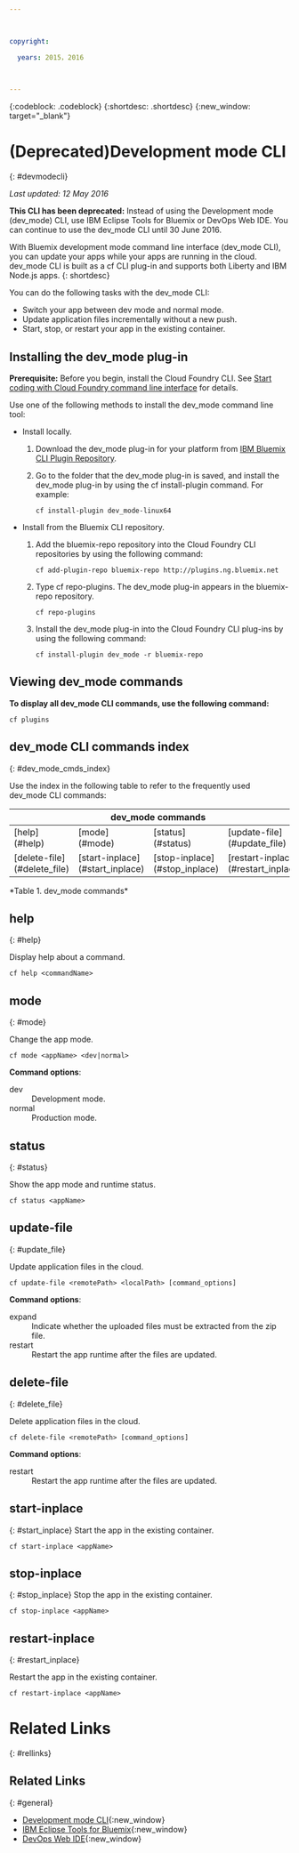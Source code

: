 ```yaml
---

 

copyright:

  years: 2015，2016

 

---
```


{:codeblock: .codeblock}
{:shortdesc: .shortdesc}
{:new_window: target="_blank"}

# (Deprecated)Development mode CLI
{: #devmodecli}

*Last updated: 12 May 2016*

**This CLI has been deprecated:** Instead of using the Development mode (dev_mode) CLI, use IBM Eclipse Tools for Bluemix or DevOps Web IDE. You can continue to use the dev_mode CLI until 30 June 2016.

With Bluemix development mode command line interface (dev_mode CLI), you can update your apps while your apps are running in the cloud. dev_mode CLI is built as a cf CLI plug-in and supports both Liberty and IBM Node.js apps.
{: shortdesc}
 

You can do the following tasks with the dev_mode CLI:
- Switch your app between dev mode and normal mode.
- Update application files incrementally without a new push.
- Start, stop, or restart your app in the existing container.

## Installing the dev_mode plug-in
**Prerequisite:** Before you begin, install the Cloud Foundry CLI. See [Start coding with Cloud Foundry command line interface](https://github.com/cloudfoundry/cli) for details. 


Use one of the following methods to install the dev_mode command line tool:
- Install locally.
  1. Download the dev_mode plug-in for your platform from [IBM Bluemix CLI Plugin Repository](http://plugins.{DomainName}).
  2. Go to the folder that the dev_mode plug-in is saved, and install the dev_mode plug-in by using the cf install-plugin command. For example: 
  
        ```
        cf install-plugin dev_mode-linux64
        ```

- Install from the Bluemix CLI repository.
  1. Add the bluemix-repo repository into the Cloud Foundry CLI repositories by using the following command:
  
        ```
        cf add-plugin-repo bluemix-repo http://plugins.ng.bluemix.net
        ```

  2. Type cf repo-plugins. The dev_mode plug-in appears in the bluemix-repo repository.
		
		```
        cf repo-plugins
        ```
  
  3. Install the dev_mode plug-in into the Cloud Foundry CLI plug-ins by using the following command:
  
        ```
        cf install-plugin dev_mode -r bluemix-repo
        ```

## Viewing dev_mode commands
**To display all dev_mode CLI commands, use the following command:**

```
cf plugins
```

## dev_mode CLI commands index
{: #dev_mode_cmds_index}

Use the index in the following table to refer to the frequently used dev_mode CLI commands:

<table summary="dev_mode commands index"> 
 <thead>
 <th colspan="4">dev_mode commands</th>
 </thead>
 <tbody> 
 <tr> 
 <td>[help](#help)</td> 
 <td>[mode](#mode)</td> 
 <td>[status](#status)</td>
 <td>[update-file](#update_file)</td>
 </tr> 
 <tr> 
 <td>[delete-file](#delete_file)</td>
 <td>[start-inplace](#start_inplace)</td>
 <td>[stop-inplace](#stop_inplace)</td>
 <td>[restart-inplace](#restart_inplace)</td>
 </tr>
  </tbody> 
 </table> 
*Table 1. dev_mode commands*



## help
{: #help}

Display help about a command.

```
cf help <commandName>
```


## mode
{: #mode}

Change the app mode.

```
cf mode <appName> <dev|normal>
```
<strong>Command options</strong>:

   <dl>
   <dt>dev</dt>
   <dd>Development mode.</dd>
   <dt>normal</dt>
   <dd>Production mode.</dd>
   </dl>


## status
{: #status}

Show the app mode and runtime status.
```
cf status <appName>
```



## update-file
{: #update_file}

Update application files in the cloud.

```
cf update-file <remotePath> <localPath> [command_options]
```


<strong>Command options</strong>:

   <dl>
   <dt>expand</dt>
   <dd>Indicate whether the uploaded files must be extracted from the zip file.</dd>
   <dt>restart</dt>
   <dd>Restart the app runtime after the files are updated.</dd>
   </dl>


  
## delete-file
{: #delete_file}

Delete application files in the cloud.

```
cf delete-file <remotePath> [command_options]
```


<strong>Command options</strong>:
 <dl>
   <dt>restart</dt>
   <dd>Restart the app runtime after the files are updated.</dd>
  </dl>


## start-inplace
{: #start_inplace}
Start the app in the existing container.

```
cf start-inplace <appName>
```



## stop-inplace
{: #stop_inplace}
Stop the app in the existing container.

```
cf stop-inplace <appName>
```



## restart-inplace
{: #restart_inplace}

Restart the app in the existing container.

```
cf restart-inplace <appName>
```



# Related Links
{: #rellinks}

## Related Links
{: #general}
* [Development mode CLI](http://clis.ng.bluemix.net/ui/repository.html#cf-plugins){:new_window}
* [IBM Eclipse Tools for Bluemix](../../manageapps/eclipsetools/eclipsetools.html){:new_window}
* [DevOps Web IDE](https://hub.jazz.net/docs/deploy/){:new_window}


